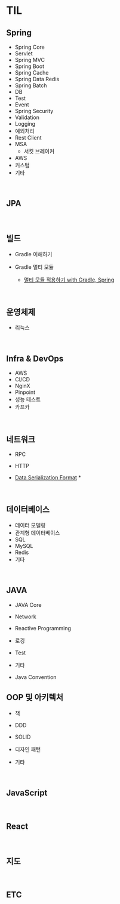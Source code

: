 # TIL

## Spring

* Spring Core
* Servlet
* Spring MVC
* Spring Boot
* Spring Cache
* Spring Data Redis
* Spring Batch
* DB
* Test
* Event
* Spring Security
* Validation
* Logging
* 예외처리
* Rest Client
* MSA
  * 서킷 브레이커
* AWS
* 커스텀
* 기타


<br>

## JPA


<br>

## 빌드
* Gradle 이해하기

* Gradle 멀티 모듈
  * [멀티 모듈 적용하기 with Gradle, Spring](./Build/멀티%20모듈/멀티%20모듈%20적용%20with%20Gradle.md)

<br>

## 운영체제
* 리눅스

<br>

## Infra & DevOps
* AWS
* CI/CD
* NginX
* Pinpoint
* 성능 테스트
* 카프카

<br>

## 네트워크
* RPC

* HTTP

* [Data Serialization Format](https://en.wikipedia.org/wiki/Comparison_of_data-serialization_formats)
  * 

<br>

## 데이터베이스

* 데이터 모델링
* 관계형 데이터베이스
* SQL
* MySQL
* Redis
* 기타

<br>

## JAVA
* JAVA Core
* Network

* Reactive Programming

* 로깅

* Test

* 기타

* Java Convention



## OOP 및 아키텍처

* 책

* DDD

* SOLID

* 디자인 패턴

* 기타


<br>

## JavaScript


<br>

## React


<br>

## 지도

<br>

## ETC
